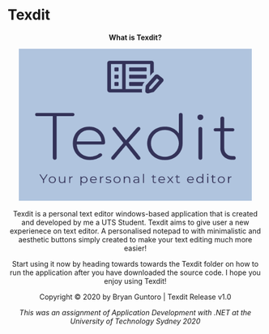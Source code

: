 # Texdit


<p align="center"> <strong> What is Texdit? </strong> </p>


<p align="center">
  <img width="460" height="300" src="https://github.com/bryangtro/Texdit/blob/main/Texdit/Resources/Texdit%20Logo.PNG?raw=true">



<p align="center"> Texdit is a personal text editor windows-based application that is created and developed by me a UTS Student.
Texdit aims to give user a new experienece on text editor.
A personalised notepad to with minimalistic and aesthetic buttons simply created to make your text editing much more easier! </p>

<p align="center"> Start using it now by heading towards towards the Texdit folder on how to run the application after you have downloaded the source code. I hope you enjoy using Texdit!  </p>


<p align="center"> Copyright © 2020 by Bryan Guntoro | Texdit Release v1.0 </p>

<p align="center"> <em> This was an assignment of Application Development with .NET at the University of Technology Sydney 2020 </em> </p>
